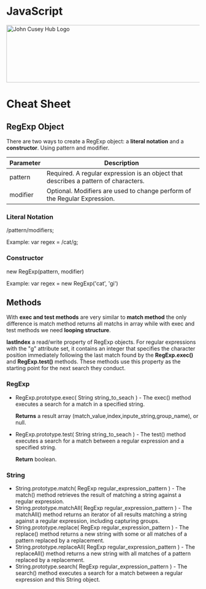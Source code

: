 # JavaScript

<img src="https://github.com/johncuseyhub/GettingStarted/blob/main/HubBanner.png" alt="John Cusey Hub Logo" height="150" width="1000">


# Cheat Sheet

## RegExp Object
There are two ways to create a RegExp object: a **literal notation** and a **constructor**. Using pattern and modifier.

| Parameter     | Description |
| ----------- | ----------- |
|pattern   | Required. A regular expression is an object that describes a pattern of characters.     |
|modifier   | Optional. Modifiers are used to change perform of the Regular Expression. |

### Literal Notation
/pattern/modifiers;     

Example: var regex = /cat/g;


### Constructor      
new RegExp(pattern, modifier)

Example: var regex = new RegExp('cat', 'gi')

## Methods
With **exec and test methods** are very similar to **match method** the only difference is match method returns all matchs in array while with exec and test methods we need **looping structure**.         
 
 
**lastIndex** a read/write property of RegExp objects. For regular expressions with the "g" attribute set, it contains an integer that specifies the character position immediately following the last match found by the **RegExp.exec()** and **RegExp.test()** methods. These methods use this property as the starting point for the next search they conduct.      

### RegExp
* RegExp.prototype.exec( String string_to_seach ) - The exec() method executes a search for a match in a specified string.  
       
  **Returns** a result array (match_value,index,inpute_string,group_name), or null.           
* RegExp.prototype.test( String string_to_seach ) - The test() method executes a search for a match between a regular expression and a specified string. 
         
  **Return** boolean.    

### String
* String.prototype.match( RegExp regular_expression_pattern ) - The match() method retrieves the result of matching a string against a regular expression.    
* String.prototype.matchAll( RegExp regular_expression_pattern ) - The matchAll() method returns an iterator of all results matching a string against a regular expression, including capturing groups.      
* String.prototype.replace( RegExp regular_expression_pattern ) - The replace() method returns a new string with some or all matches of a pattern replaced by a replacement.    
* String.prototype.replaceAll( RegExp regular_expression_pattern ) - The replaceAll() method returns a new string with all matches of a pattern replaced by a replacement.      
* String.prototype.search( RegExp regular_expression_pattern ) - The search() method executes a search for a match between a regular expression and this String object.     
